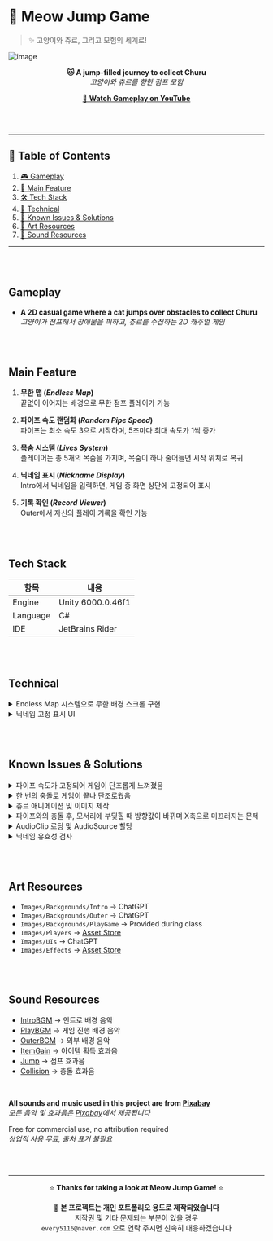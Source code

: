 # 🐾 Meow Jump Game
> ✨ 고양이와 츄르, 그리고 모험의 세계로!

![image](https://github.com/user-attachments/assets/a2d6d160-0ba3-4091-b5ed-fa4b7d87e557)

<p align="center">
  <b>🐱 A jump-filled journey to collect Churu</b><br>
  <i>고양이와 츄르를 향한 점프 모험</i>
</p>

<p align="center">
  <a href="https://youtu.be/BIQlgI6KWB4" target="_blank">
    🎥 <b>Watch Gameplay on YouTube</b>
  </a>
</p>

<br><br>
<hr>

## 📑 Table of Contents

1. [🎮 Gameplay](#Gameplay)
2. [📌 Main Feature](#Main-Feature)
3. [🛠️ Tech Stack](#Tech-Stack)
4. [🔑 Technical](#Technical)
5. [🐞 Known Issues & Solutions](#Known-Issues--Solutions)
6. [🎨 Art Resources](#Art-Resources)
7. [🎵 Sound Resources](#Sound-Resources)

<hr>
<br><br>

## Gameplay

- **A 2D casual game where a cat jumps over obstacles to collect Churu**  <br>
  _고양이가 점프해서 장애물을 피하고, 츄르를 수집하는 2D 캐주얼 게임_

<br><br>

## Main Feature

1. **무한 맵 (*Endless Map*)**  
   끝없이 이어지는 배경으로 무한 점프 플레이가 가능

2. **파이프 속도 랜덤화 (*Random Pipe Speed*)**  
   파이프는 최소 속도 3으로 시작하며, 5초마다 최대 속도가 1씩 증가

3. **목숨 시스템 (*Lives System*)**  
   플레이어는 총 5개의 목숨을 가지며, 목숨이 하나 줄어들면 시작 위치로 복귀

4. **닉네임 표시 (*Nickname Display*)**  
   Intro에서 닉네임을 입력하면, 게임 중 화면 상단에 고정되어 표시

5. **기록 확인 (*Record Viewer*)**  
   Outer에서 자신의 플레이 기록을 확인 가능

<br><br>

## Tech Stack

| 항목 | 내용 |
|------|------|
| Engine | Unity 6000.0.46f1 |
| Language | C# |
| IDE | JetBrains Rider |

<br><br>

## Technical

<details>
<summary>Endless Map 시스템으로 무한 배경 스크롤 구현</summary>
  
  - 배경 머티리얼의 `mainTextureOffset`을 주기적으로 변경하여 스크롤 구현
  - 지구가 둥글게 회전하듯, 경계 없이 자연스럽게 이어지는 배경 연출
  - 오브젝트 이동 없이 머티리얼만 조작해 리소스 사용을 최소화한 경량 작업
  
</details>

<details>
<summary>닉네임 고정 표시 UI</summary>

  - 닉네임 고정 UI를 `World Space`로 설정하여 고양이 캐릭터 오브젝트 위에 고정되도록 구현  
  - 캐릭터의 위치 정보를 받아, 위로 얼마나 띄울지 Y 좌표를 미리 게임 데이터에 제공하여 UI 위치를 제어   

</details>

<br><br>

## Known Issues & Solutions

<details>
<summary>파이프 속도가 고정되어 게임이 단조롭게 느껴졌음</summary>
  
  - 5초마다 최대 속도를 +1씩 증가시켜 점진적인 난이도 상승을 유도함

</details>

<details>
<summary>한 번의 충돌로 게임이 끝나 단조로웠음</summary>
  
  - 목숨 시스템을 도입하여 5번까지 도전 가능하게 변경
  - 반복 충돌 방지를 위해 부활 시 파이프보다 높은 위치에서 떨어지도록 설정
    
</details>

<details>
<summary>츄르 애니메이션 및 이미지 제작</summary>
  
  - 기존 사과 아이템에서, 고양이와 어울리지 않는다는 피드백을 수용해 츄르로 변경
  - ChatGPT로 프레임별 이미지를 생성한 후, 투명 배경으로 하나로 합쳐 직접 애니메이션으로 구현
    
</details>

<details>
<summary>파이프와의 충돌 후, 모서리에 부딪힐 때 방향값이 바뀌며 X축으로 미끄러지는 문제</summary>
  
  - 충돌 시 물리 연산에 의해 X축 이동이 발생하는 현상을 방지하기 위해,
    `Constraints`에서 X축 위치를 고정함 (`Freeze Position X`)
  
</details>

<details>
<summary>AudioClip 로딩 및 AudioSource 할당</summary>

  - `Resources.Load<AudioClip>()`를 통해 사운드 클립을 런타임에 로드
  - 기존에 붙어 있는 `AudioSource`에 Clip을 설정하여 재생

</details>

<details>
<summary>닉네임 유효성 검사</summary>

  - 닉네임 유효성 검사 실패 시, 경고 팝업창이 표시되도록 구현
    ![image](https://github.com/user-attachments/assets/b28e1c7c-9b10-4fa8-b79e-c690c514848b)

</details>

<br><br>

## Art Resources

- `Images/Backgrounds/Intro` → ChatGPT
- `Images/Backgrounds/Outer` → ChatGPT
- `Images/Backgrounds/PlayGame` → Provided during class
- `Images/Players` → [Asset Store](https://assetstore.unity.com/packages/2d/characters/pet-cats-pixel-art-pack-248340)
- `Images/UIs` → ChatGPT
- `Images/Effects` → [Asset Store](https://assetstore.unity.com/packages/2d/characters/pixel-adventure-1-155360)

<br><br>

## Sound Resources

- [IntroBGM](https://pixabay.com/music/video-games-exploration-chiptune-rpg-adventure-theme-336428/) → 인트로 배경 음악
- [PlayBGM](https://pixabay.com/music/upbeat-game-music-player-console-8bit-background-intro-theme-297305/) → 게임 진행 배경 음악
- [OuterBGM](https://pixabay.com/music/cartoons-lemonade-stand-329815/) → 외부 배경 음악
- [ItemGain](https://pixabay.com/sound-effects/item-pick-up-38258/) → 아이템 획득 효과음
- [Jump](https://pixabay.com/sound-effects/cartoon-jump-6462/) → 점프 효과음
- [Collision](https://pixabay.com/sound-effects/small-rock-break-194553/) → 충돌 효과음

<br>


**All sounds and music used in this project are from [Pixabay](https://pixabay.com/)**  
_모든 음악 및 효과음은 [Pixabay](https://pixabay.com/)에서 제공됩니다_

Free for commercial use, no attribution required  
_상업적 사용 무료, 출처 표기 불필요_


<br><br>

---

<div align="center">

⭐ **Thanks for taking a look at Meow Jump Game!** ⭐

📌 **본 프로젝트는 개인 포트폴리오 용도로 제작되었습니다**  
저작권 및 기타 문제되는 부분이 있을 경우  
`every5116@naver.com` 으로 연락 주시면 신속히 대응하겠습니다
</div>


